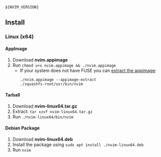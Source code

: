 ```
${NVIM_VERSION}
```

## Install

### Linux (x64)
#### AppImage
1. Download **nvim.appimage**
2. Run `chmod u+x nvim.appimage && ./nvim.appimage`
   - If your system does not have FUSE you can [extract the appimage](https://github.com/AppImage/AppImageKit/wiki/FUSE#type-2-appimage):
     ```
     ./nvim.appimage --appimage-extract
     ./squashfs-root/usr/bin/nvim
     ```

#### Tarball

1. Download **nvim-linux64.tar.gz**
2. Extract: `tar xzvf nvim-linux64.tar.gz`
3. Run `./nvim-linux64/bin/nvim`

#### Debian Package

1. Download **nvim-linux64.deb**
2. Install the package using `sudo apt install ./nvim-linux64.deb`
3. Run `nvim`
